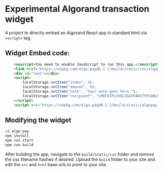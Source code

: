 # Experimental Algorand transaction widget

A project to directly embed an Algorand React app in standard html via `<script>` tag.

## Widget Embed code:

```html
    <noscript>You need to enable JavaScript to run this app.</noscript>
    <link href="https://unpkg.com/algo-pay@0.1.1/build/static/css/algopay.css" rel="stylesheet">
    <div id="root"></div>
    <script>
        localStorage.setItem("index", 0);
        localStorage.setItem("amount", 0);
        localStorage.setItem("note", "Your note goes here.");
        localStorage.setItem("recipient", "LMKFQIPL3VQCZGGFK4WZ7FPCQWLNBTJQ3UWSTA7D7QZSPJTZQKTDVT7WG4");
    </script>
    <script src="https://unpkg.com/algo-pay@0.1.1/build/static/algopay.js"></script>
```

## Modifying the widget

```bash
cd algo-pay
npm install
npm run start
npm run build
```

After building the app, navigate to the `build/static/css` folder and remove the css filename hashes if desired. Upload the `build` folder to your site and edit the `src` and `href` base urls to point to your site. 


